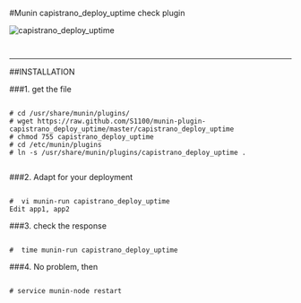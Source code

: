 #Munin capistrano_deploy_uptime check plugin

![ capistrano_deploy_uptime ](https://raw.github.com/S1100/munin-plugin-capistrano_deploy_uptime/master/sample.png)
<pre><code>
</code></pre>
* * *
##INSTALLATION

###1. get the file
<pre><code>
# cd /usr/share/munin/plugins/
# wget https://raw.github.com/S1100/munin-plugin-capistrano_deploy_uptime/master/capistrano_deploy_uptime
# chmod 755 capistrano_deploy_uptime
# cd /etc/munin/plugins
# ln -s /usr/share/munin/plugins/capistrano_deploy_uptime .

</code></pre>

###2. Adapt for your deployment
<pre><code>
#  vi munin-run capistrano_deploy_uptime
Edit app1, app2
</code></pre>

###3. check the response
<pre><code>
#  time munin-run capistrano_deploy_uptime 
</code></pre>

###4. No problem, then
<pre><code>
# service munin-node restart
</code></pre>
